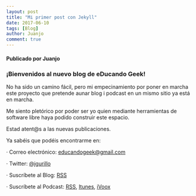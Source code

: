 ```yaml
---
layout: post
title: "Mi primer post con Jekyll"
date: 2017-06-10
tags: [Blog]
author: Juanjo
comment: true
---
```


#### Publicado por Juanjo

### ¡Bienvenidos al nuevo blog de eDucando Geek!

No ha sido un camino fácil, pero mi empecinamiento por poner en marcha este proyecto que pretende aunar blog i podcast en un mismo sitio ya está en marcha.

Me siento pletórico por poder ser yo quien mediante herramientas de software libre haya podido construir este espacio.

Estad atent@s a las nuevas publicaciones.

Ya sabéis que podéis encontrarme en:

· Correo electrónico: [educandogeek@gmail.com](mailto:educandogeek@gmail.com)

· Twitter: [@jgurillo](https://twitter.com/jgurillo)

· Suscríbete al Blog: [RSS](http://feeds.feedburner.com/educandogeekblog)

· Suscríbete al Podcast: [RSS](http://feeds.feedburner.com/educandogeek), [Itunes](https://itunes.apple.com/es/podcast/educando-geek/id1110060146?mt=2), [iVoox](https://www.ivoox.com/podcast-educando-geek_sq_f1289274_1.html)